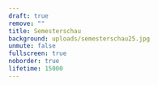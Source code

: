 ```yaml
---
draft: true
remove: ""
title: Semesterschau
background: uploads/semesterschau25.jpg
unmute: false
fullscreen: true
noborder: true
lifetime: 15000
---
```

